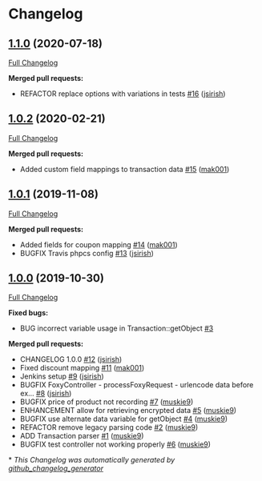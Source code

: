 # Changelog

## [1.1.0](https://github.com/dynamic/silverstripe-foxy-feed-parser/tree/1.1.0) (2020-07-18)

[Full Changelog](https://github.com/dynamic/silverstripe-foxy-feed-parser/compare/1.0.2...1.1.0)

**Merged pull requests:**

- REFACTOR replace options with variations in tests [\#16](https://github.com/dynamic/silverstripe-foxy-feed-parser/pull/16) ([jsirish](https://github.com/jsirish))

## [1.0.2](https://github.com/dynamic/silverstripe-foxy-feed-parser/tree/1.0.2) (2020-02-21)

[Full Changelog](https://github.com/dynamic/silverstripe-foxy-feed-parser/compare/1.0.1...1.0.2)

**Merged pull requests:**

- Added custom field mappings to transaction data [\#15](https://github.com/dynamic/silverstripe-foxy-feed-parser/pull/15) ([mak001](https://github.com/mak001))

## [1.0.1](https://github.com/dynamic/silverstripe-foxy-feed-parser/tree/1.0.1) (2019-11-08)

[Full Changelog](https://github.com/dynamic/silverstripe-foxy-feed-parser/compare/1.0.0...1.0.1)

**Merged pull requests:**

- Added fields for coupon mapping [\#14](https://github.com/dynamic/silverstripe-foxy-feed-parser/pull/14) ([mak001](https://github.com/mak001))
- BUGFIX Travis phpcs config [\#13](https://github.com/dynamic/silverstripe-foxy-feed-parser/pull/13) ([jsirish](https://github.com/jsirish))

## [1.0.0](https://github.com/dynamic/silverstripe-foxy-feed-parser/tree/1.0.0) (2019-10-30)

[Full Changelog](https://github.com/dynamic/silverstripe-foxy-feed-parser/compare/5f69af1715c3c53afefcd95e3be01b76c2a94140...1.0.0)

**Fixed bugs:**

- BUG incorrect variable usage in Transaction::getObject [\#3](https://github.com/dynamic/silverstripe-foxy-feed-parser/issues/3)

**Merged pull requests:**

- CHANGELOG 1.0.0 [\#12](https://github.com/dynamic/silverstripe-foxy-feed-parser/pull/12) ([jsirish](https://github.com/jsirish))
- Fixed discount mapping [\#11](https://github.com/dynamic/silverstripe-foxy-feed-parser/pull/11) ([mak001](https://github.com/mak001))
- Jenkins setup [\#9](https://github.com/dynamic/silverstripe-foxy-feed-parser/pull/9) ([jsirish](https://github.com/jsirish))
- BUGFIX FoxyController - processFoxyRequest - urlencode data before ex… [\#8](https://github.com/dynamic/silverstripe-foxy-feed-parser/pull/8) ([jsirish](https://github.com/jsirish))
- BUGFIX price of product not recording [\#7](https://github.com/dynamic/silverstripe-foxy-feed-parser/pull/7) ([muskie9](https://github.com/muskie9))
- ENHANCEMENT allow for retrieving encrypted data [\#5](https://github.com/dynamic/silverstripe-foxy-feed-parser/pull/5) ([muskie9](https://github.com/muskie9))
- BUGFIX use alternate data variable for getObject [\#4](https://github.com/dynamic/silverstripe-foxy-feed-parser/pull/4) ([muskie9](https://github.com/muskie9))
- REFACTOR remove legacy parsing code [\#2](https://github.com/dynamic/silverstripe-foxy-feed-parser/pull/2) ([muskie9](https://github.com/muskie9))
- ADD Transaction parser [\#1](https://github.com/dynamic/silverstripe-foxy-feed-parser/pull/1) ([muskie9](https://github.com/muskie9))
- BUGFIX test controller not working properly [\#6](https://github.com/dynamic/silverstripe-foxy-feed-parser/pull/6) ([muskie9](https://github.com/muskie9))



\* *This Changelog was automatically generated by [github_changelog_generator](https://github.com/github-changelog-generator/github-changelog-generator)*
